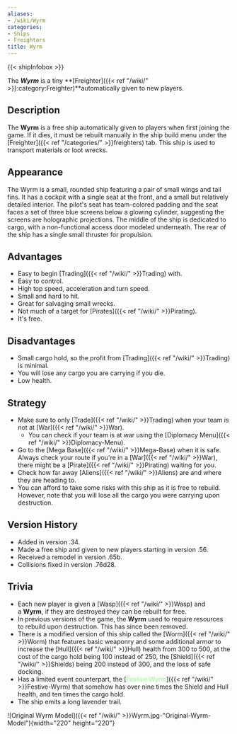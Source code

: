 ```yaml
---
aliases:
- /wiki/Wyrm
categories:
- Ships
- Freighters
title: Wyrm
---  
```


{{< shipInfobox >}} 

The **_Wyrm_** is a tiny **[Freighter]({{< ref "/wiki/" >}}:category:Freighter)**automatically given to new players.

## Description

The **Wyrm** is a free ship automatically given to players when first joining the game. If it dies, it must be rebuilt manually in the ship build menu under the [Freighter]({{< ref "/categories/" >}}freighters) tab. This ship is used to transport materials or loot wrecks.

## Appearance

The Wyrm is a small, rounded ship featuring a pair of small wings and tail fins. It has a cockpit with a single seat at the front, and a small but relatively detailed interior. The pilot's seat has team-colored padding and the seat faces a set of three blue screens below a glowing cylinder, suggesting the screens are holographic projections. The middle of the ship is dedicated to cargo, with a non-functional access door modeled underneath. The rear of the ship has a single small thruster for propulsion.

## Advantages

- Easy to begin [Trading]({{< ref "/wiki/" >}}Trading) with.
- Easy to control.
- High top speed, acceleration and turn speed.
- Small and hard to hit.
- Great for salvaging small wrecks.
- Not much of a target for [Pirates]({{< ref "/wiki/" >}}Pirating).
- It's free.

## Disadvantages

- Small cargo hold, so the profit from [Trading]({{< ref "/wiki/" >}}Trading) is minimal.
- You will lose any cargo you are carrying if you die.
- Low health.

## Strategy

- Make sure to only [Trade]({{< ref "/wiki/" >}}Trading) when your team is not at [War]({{< ref "/wiki/" >}}War).
  - You can check if your team is at war using the [Diplomacy Menu]({{< ref "/wiki/" >}}Diplomacy-Menu).
- Go to the [Mega Base]({{< ref "/wiki/" >}}Mega-Base) when it is safe. Always check your route if you're in a [War]({{< ref "/wiki/" >}}War), there might be a [Pirate]({{< ref "/wiki/" >}}Pirating) waiting for you.
- Check how far away [Aliens]({{< ref "/wiki/" >}}Aliens) are and where they are heading to.
- You can afford to take some risks with this ship as it is free to rebuild. However, note that you will lose all the cargo you were carrying upon destruction.

## Version History 

- Added in version .34.
- Made a free ship and given to new players starting in version .56.
- Received a remodel in version .65b.
- Collisions fixed in version .76d28.

## Trivia

- Each new player is given a [Wasp]({{< ref "/wiki/" >}}Wasp) and a **Wyrm**, if they are destroyed they can be rebuilt for free.
- In previous versions of the game, the **Wyrm** used to require resources to rebuild upon destruction. This has since been removed.
- There is a modified version of this ship called the [Worm]({{< ref "/wiki/" >}}Worm) that features basic weaponry and some additional armor to increase the [Hull]({{< ref "/wiki/" >}}Hull) health from 300 to 500, at the cost of the cargo hold being 100 instead of 250, the [Shield]({{< ref "/wiki/" >}}Shields) being 200 instead of 300, and the loss of safe docking.
- Has a limited event counterpart, the [<span style="color:#8dfc80">Festive Wyrm</span>]({{< ref "/wiki/" >}}Festive-Wyrm) that somehow has over nine times the Shield and Hull health, and ten times the cargo hold.
- The ship emits a long lavender trail.

![Original Wyrm Model]({{< ref "/wiki/" >}}Wyrm.jpg-"Original-Wyrm-Model"){width="220" height="220"}